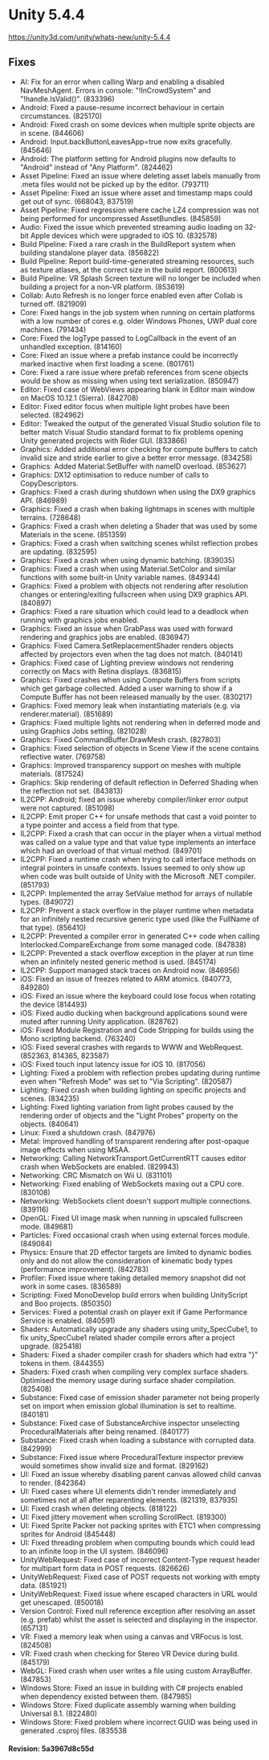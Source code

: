 # Unity 5.4.4

https://unity3d.com/unity/whats-new/unity-5.4.4

## Fixes



*   AI: Fix for an error when calling Warp and enabling a disabled NavMeshAgent. Errors in console: "!InCrowdSystem" and "!handle.IsValid()". (833396)
*   Android: Fixed a pause-resume incorrect behaviour in certain circumstances. (825170)
*   Android: Fixed crash on some devices when multiple sprite objects are in scene. (844606)
*   Android: Input.backButtonLeavesApp=true now exits gracefully. (845646)
*   Android: The platform setting for Android plugins now defaults to "Android" instead of "Any Platform". (824462)
*   Asset Pipeline: Fixed an issue where deleting asset labels manually from .meta files would not be picked up by the editor. (793711)
*   Asset Pipeline: Fixed an issue where asset and timestamp maps could get out of sync. (668043, 837519)
*   Asset Pipeline: Fixed regression where cache LZ4 compression was not being performed for uncompressed AssetBundles. (845859)
*   Audio: Fixed the issue which prevented streaming audio loading on 32-bit Apple devices which were upgraded to iOS 10. (832578)
*   Build Pipeline: Fixed a rare crash in the BuildReport system when building standalone player data. (856822)
*   Build Pipeline: Report build-time-generated streaming resources, such as texture atlases, at the correct size in the build report. (800613)
*   Build Pipeline: VR Splash Screen texture will no longer be included when building a project for a non-VR platform. (853619)
*   Collab: Auto Refresh is no longer force enabled even after Collab is turned off. (821909)
*   Core: Fixed hangs in the job system when running on certain platforms with a low number of cores e.g. older Windows Phones, UWP dual core machines. (791434)
*   Core: Fixed the logType passed to LogCallback in the event of an unhandled exception. (814160)
*   Core: Fixed an issue where a prefab instance could be incorrectly marked inactive when first loading a scene. (801761)
*   Core: Fixed a rare issue where prefab references from scene objects would be show as missing when using text serialization. (850947)
*   Editor: Fixed case of WebViews appearing blank in Editor main window on MacOS 10.12.1 (Sierra). (842708)
*   Editor: Fixed editor focus when multiple light probes have been selected. (824962)
*   Editor: Tweaked the output of the generated Visual Studio solution file to better match Visual Studio standard format to fix problems opening Unity generated projects with Rider GUI. (833866)
*   Graphics: Added additional error checking for compute buffers to catch invalid size and stride earlier to give a better error message. (834258)
*   Graphics: Added Material.SetBuffer with nameID overload. (853627)
*   Graphics: DX12 optimisation to reduce number of calls to CopyDescriptors.
*   Graphics: Fixed a crash during shutdown when using the DX9 graphics API. (846989)
*   Graphics: Fixed a crash when baking lightmaps in scenes with multiple terrains. (728648)
*   Graphics: Fixed a crash when deleting a Shader that was used by some Materials in the scene. (851359)
*   Graphics: Fixed a crash when switching scenes whilst reflection probes are updating. (832595)
*   Graphics: Fixed a crash when using dynamic batching. (839035)
*   Graphics: Fixed a crash when using Material.SetColor and similar functions with some built-in Unity variable names. (849344)
*   Graphics: Fixed a problem with objects not rendering after resolution changes or entering/exiting fullscreen when using DX9 graphics API. (840897)
*   Graphics: Fixed a rare situation which could lead to a deadlock when running with graphics jobs enabled.
*   Graphics: Fixed an issue when GrabPass was used with forward rendering and graphics jobs are enabled. (836947)
*   Graphics: Fixed Camera.SetReplacementShader renders objects affected by projectors even when the tag does not match. (840141)
*   Graphics: Fixed case of Lighting preview windows not rendering correctly on Macs with Retina displays. (836815)
*   Graphics: Fixed crashes when using Compute Buffers from scripts which get garbage collected. Added a user warning to show if a Compute Buffer has not been released manually by the user. (830217)
*   Graphics: Fixed memory leak when instantiating materials (e.g. via renderer.material). (851689)
*   Graphics: Fixed multiple lights not rendering when in deferred mode and using Graphics Jobs setting. (821028)
*   Graphics: Fixed CommandBuffer.DrawMesh crash. (827803)
*   Graphics: Fixed selection of objects in Scene View if the scene contains reflective water. (769758)
*   Graphics: Improved transparency support on meshes with multiple materials. (817524)
*   Graphics: Skip rendering of default reflection in Deferred Shading when the reflection not set. (843813)
*   IL2CPP: Android; fixed an issue whereby compiler/linker error output were not captured. (851098)
*   IL2CPP: Emit proper C++ for unsafe methods that cast a void pointer to a type pointer and access a field from that type.
*   IL2CPP: Fixed a crash that can occur in the player when a virtual method was called on a value type and that value type implements an interface which had an overload of that virtual method. (849701)
*   IL2CPP: Fixed a runtime crash when trying to call interface methods on integral pointers in unsafe contexts. Issues seemed to only show up when code was built outside of Unity with the Microsoft .NET compiler. (851793)
*   IL2CPP: Implemented the array SetValue method for arrays of nullable types. (849072)
*   IL2CPP: Prevent a stack overflow in the player runtime when metadata for an infinitely nested recursive generic type used (like the FullName of that type). (856410)
*   IL2CPP: Prevented a compiler error in generated C++ code when calling Interlocked.CompareExchange from some managed code. (847838)
*   IL2CPP: Prevented a stack overflow exception in the player at run time when an infinitely nested generic method is used. (845174)
*   IL2CPP: Support managed stack traces on Android now. (846956)
*   iOS: Fixed an issue of freezes related to ARM atomics. (840773, 849280)
*   iOS: Fixed an issue where the keyboard could lose focus when rotating the device (814493)
*   iOS: Fixed audio ducking when background applications sound were muted after running Unity application. (828762)
*   iOS: Fixed Module Registration and Code Stripping for builds using the Mono scripting backend. (763240)
*   iOS: Fixed several crashes with regards to WWW and WebRequest. (852363, 814365, 823587)
*   iOS: Fixed touch input latency issue for iOS 10. (817056)
*   Lighting: Fixed a problem with reflection probes updating during runtime even when "Refresh Mode" was set to "Via Scripting". (820587)
*   Lighting: Fixed crash when building lighting on specific projects and scenes. (834235)
*   Lighting: Fixed lighting variation from light probes caused by the rendering order of objects and the "Light Probes" property on the objects. (840641)
*   Linux: Fixed a shutdown crash. (847976)
*   Metal: Improved handling of transparent rendering after post-opaque image effects when using MSAA.
*   Networking: Calling NetworkTransport.GetCurrentRTT causes editor crash when WebSockets are enabled. (829943)
*   Networking: CRC Mismatch on Wii U. (831101)
*   Networking: Fixed enabling of WebSockets maxing out a CPU core. (830108)
*   Networking: WebSockets client doesn't support multiple connections. (839116)
*   OpenGL: Fixed UI image mask when running in upscaled fullscreen mode. (849681)
*   Particles: Fixed occasional crash when using external forces module. (849084)
*   Physics: Ensure that 2D effector targets are limited to dynamic bodies only and do not allow the consideration of kinematic body types (performance improvement). (842783)
*   Profiler: Fixed issue where taking detailed memory snapshot did not work in some cases. (836589)
*   Scripting: Fixed MonoDevelop build errors when building UnityScript and Boo projects. (850350)
*   Services: Fixed a potential crash on player exit if Game Performance Service is enabled. (840591)
*   Shaders: Automatically upgrade any shaders using unity\_SpecCube1, to fix unity\_SpecCube1 related shader compile errors after a project upgrade. (825418)
*   Shaders: Fixed a shader compiler crash for shaders which had extra "}" tokens in them. (844355)
*   Shaders: Fixed crash when compiling very complex surface shaders. Optimised the memory usage during surface shader compilation. (825408)
*   Substance: Fixed case of emission shader parameter not being properly set on import when emission global illumination is set to realtime. (840181)
*   Substance: Fixed case of SubstanceArchive inspector unselecting ProceduralMaterials after being renamed. (840177)
*   Substance: Fixed crash when loading a substance with corrupted data. (842999)
*   Substance: Fixed issue where ProceduralTexture inspector preview would sometimes show invalid size and format. (829162)
*   UI: Fixed an issue whereby disabling parent canvas allowed child canvas to render. (842364)
*   UI: Fixed cases where UI elements didn't render immediately and sometimes not at all after reparenting elements. (821319, 837935)
*   UI: Fixed crash when deleting objects. (818122)
*   UI: Fixed jittery movement when scrolling ScrollRect. (819300)
*   UI: Fixed Sprite Packer not packing sprites with ETC1 when compressing sprites for Android (845448)
*   UI: Fixed threading problem when computing bounds which could lead to an infinite loop in the UI system. (846096)
*   UnityWebRequest: Fixed case of incorrect Content-Type request header for multipart form data in POST requests. (826626)
*   UnityWebRequest: Fixed case of POST requests not working with empty data. (851921)
*   UnityWebRequest: Fixed issue where escaped characters in URL would get unescaped. (850018)
*   Version Control: Fixed null reference exception after resolving an asset (e.g. prefab) whilst the asset is selected and displaying in the inspector. (657131)
*   VR: Fixed a memory leak when using a canvas and VRFocus is lost. (824508)
*   VR: Fixed crash when checking for Stereo VR Device during build. (845179)
*   WebGL: Fixed crash when user writes a file using custom ArrayBuffer. (847853)
*   Windows Store: Fixed an issue in building with C# projects enabled when dependency existed between them. (847985)
*   Windows Store: Fixed duplicate assembly warning when building Universal 8.1. (822480)
*   Windows Store: Fixed problem where incorrect GUID was being used in generated .csproj files. (835538

#### Revision: 5a3967d8c55d